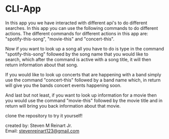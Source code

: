 # CLI-App
In this app you we have interacted with different api's to do different searches. In this app you can use the following commands to
do different actions. The different commands for different actions in this app are: "spotify-this-song", "movie-this" and "concert-this".

Now if you want to look up a song all you have to do is type in the command "spotify-this-song" followed by the song name that you would like to search, 
which after the command is active with a song title, it will then return information about that song.

If you would like to look up concerts that are happening with a band simply use the command "concert-this" followed by a band name which, in return
will give you the bands concert events happening soon.

And last but not least, if you want to look up information for a movie then you would use the command "movie-this" followed by the movie title and
in return will bring you back information about that movie.


clone the repository to try it yourself!

created by: Steven M Reinart Jr. <br>
Email: stevenreinart123@gmail.com